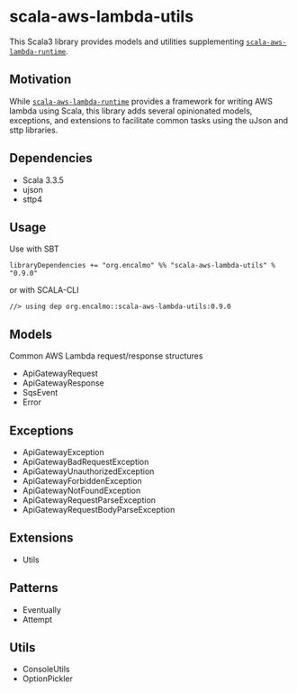 # scala-aws-lambda-utils

This Scala3 library provides models and utilities supplementing [`scala-aws-lambda-runtime`](https://github.com/encalmo/scala-aws-lambda-runtime).

## Motivation

While [`scala-aws-lambda-runtime`](https://github.com/encalmo/scala-aws-lambda-runtime) provides a framework for writing AWS lambda using Scala, this library adds several opinionated models, exceptions, and extensions to facilitate common tasks using the uJson and sttp libraries.

## Dependencies

- Scala 3.3.5
- ujson
- sttp4

## Usage

Use with SBT

    libraryDependencies += "org.encalmo" %% "scala-aws-lambda-utils" % "0.9.0"

or with SCALA-CLI

    //> using dep org.encalmo::scala-aws-lambda-utils:0.9.0

## Models

Common AWS Lambda request/response structures

- ApiGatewayRequest
- ApiGatewayResponse
- SqsEvent
- Error

## Exceptions

- ApiGatewayException
- ApiGatewayBadRequestException
- ApiGatewayUnauthorizedException
- ApiGatewayForbiddenException
- ApiGatewayNotFoundException
- ApiGatewayRequestParseException
- ApiGatewayRequestBodyParseException

## Extensions

- Utils

## Patterns

- Eventually
- Attempt

## Utils

- ConsoleUtils
- OptionPickler


